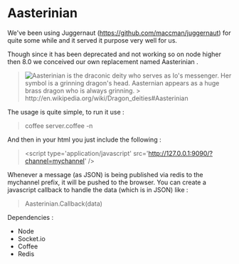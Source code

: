 Aasterinian
===========

We've been using Juggernaut (https://github.com/maccman/juggernaut) for quite some while and it served it purpose very well for us.

Though since it has been deprecated and not working so on node higher then 8.0 we conceived our own replacement named Aasterinian
.

> <div style="float: left"><img src="https://github.com/Govannon/aasterinian/logo.png" /></div> Aasterinian is the draconic deity who serves as Io's messenger. Her symbol is a grinning dragon's head. Aasternian appears as a huge brass dragon who is always grinning.
>> http://en.wikipedia.org/wiki/Dragon_deities#Aasterinian


The usage is quite simple, to run it use :

> coffee server.coffee -n

And then in your html you just include the following :


> &lt;script type='application/javascript' src='http://127.0.0.1:9090/?channel=mychannel' /&gt;

Whenever a message (as JSON) is being published via redis to the mychannel prefix, it will be pushed to the browser. You can create a javascript callback to handle the data (which is in JSON) like :

> Aasterinian.Callback(data)

Dependencies :

* Node
* Socket.io
* Coffee
* Redis